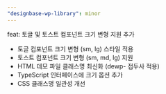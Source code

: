 ```yaml
---
"designbase-wp-library": minor
---
```


feat: 토글 및 토스트 컴포넌트 크기 변형 지원 추가

- 토글 컴포넌트 크기 변형 (sm, lg) 스타일 적용
- 토스트 컴포넌트 크기 변형 (sm, md, lg) 지원
- HTML 데모 파일 클래스명 최신화 (dewp- 접두사 적용)
- TypeScript 인터페이스에 크기 옵션 추가
- CSS 클래스명 일관성 개선
